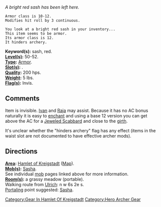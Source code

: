 *A bright red sash has been left here.*

`Armor class is 10-12.`  
`Modifies hit roll by 3 continuous.`

`You look at a bright red sash in your inventory...`  
`This item seems to be armor.`  
`Its armor class is 12.`  
`It hinders archery.`

**Keyword(s):** sash, red.  
**[Level(s)](Object_Level.md "wikilink"):** 50-52.  
**[Type](:Category:_Object_Types.md "wikilink"):**
[Armor](:Category:_Armor.md "wikilink").  
**[Slot(s)](Object_Slots.md "wikilink"):** <worn about waist>.  
**[Quality](Object_Quality.md "wikilink"):** 200 hps.  
**[Weight](Object_Weight.md "wikilink"):** 5 lbs.  
**[Flag(s)](:Category:_Object_Flags.md "wikilink"):** Invis.  

## Comments

Item is invisible. [Ivan](Ivan "wikilink") and [Raja](Raja "wikilink")
may assist. Because it has no AC bonus naturally it is easy to
[enchant](Enchant_Armor.md "wikilink") and using a base 12 version you
can get above the AC for a [Jeweled
Scabbard](Jeweled_Scabbard "wikilink") and close to the
[girth](Girth_Of_The_Most_Holy.md "wikilink").

It's unclear whether the "hinders archery" flag has any effect (items in
the waist slot are not documented to have effective archer mods).

## Directions

**[Area](:Category:_Areas.md "wikilink"):** [Hamlet of
Kreigstadt](:Category:_Hamlet_Of_Kreigstadt.md "wikilink")
([Map](Hamlet_Of_Kreigstadt_Map.md "wikilink")).  
**[Mob(s)](:Category:_Mobs.md "wikilink"):**
[Sasha](Sasha.md "wikilink").  
See individual [mob](:Category:_Mobs.md "wikilink") pages linked above
for more information.  
**[Room(s)](:Category:_Rooms.md "wikilink"):** a grassy meadow
(portable).  
Walking route from [Ulrich](Ulrich.md "wikilink"): n w 6s 2e s.  
[Portaling](Portal.md "wikilink") point suggested:
[Sasha](Sasha.md "wikilink").  

[Category:Gear In Hamlet Of
Kreigstadt](Category:Gear_In_Hamlet_Of_Kreigstadt "wikilink")
[Category:Hero Archer Gear](Category:Hero_Archer_Gear "wikilink")
